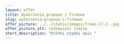 ```yaml
---
layout: offer
title: Wydarzenia grupowe i firmowe
slug: wydarzenia-grupowe-i-firmowe
offer_picture: ../../static/images/frame-17-2-.jpg
offer_picture_alt: rozbawieni ludzie
short_description: "Krótki szybki opis "
---
```

